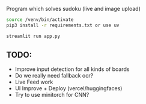 Program which solves sudoku (live and image upload)


```bash
source /venv/bin/activate
pip3 install -r requirements.txt or use uv

streamlit run app.py
```

## TODO:
- Improve input detection for all kinds of boards
- Do we really need fallback ocr?
- Live Feed work
- UI Improve + Deploy (vercel/huggingfaces)
- Try to use minitorch for CNN?
